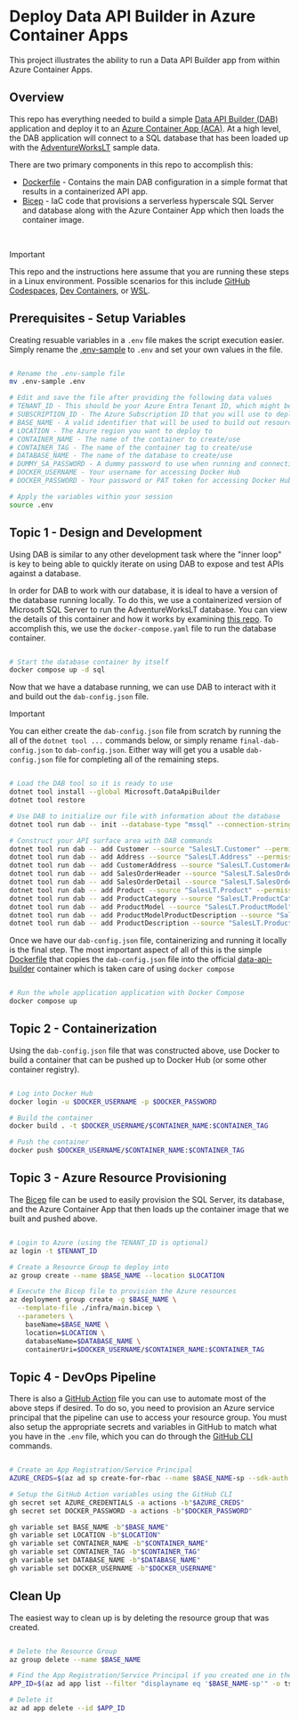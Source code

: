 # Deploy Data API Builder in Azure Container Apps

This project illustrates the ability to run a Data API Builder app from within Azure Container Apps.

## Overview

This repo has everything needed to build a simple [Data API Builder (DAB)](https://learn.microsoft.com/en-us/azure/data-api-builder/overview) application and deploy it to an [Azure Container App (ACA)](https://learn.microsoft.com/en-us/azure/container-apps/overview). At a high level, the DAB application will connect to a SQL database that has been loaded up with the [AdventureWorksLT](https://learn.microsoft.com/en-us/sql/samples/adventureworks-install-configure?view=sql-server-ver16&tabs=ssms#deploy-new-sample-database) sample data.

There are two primary components in this repo to accomplish this:

* [Dockerfile](./dab/Dockerfile) - Contains the main DAB configuration in a simple format that results in a containerized API app.  
* [Bicep](./infra/main.bicep) - IaC code that provisions a serverless hyperscale SQL Server and database along with the Azure Container App which then loads the container image.  
<br/>

> [!IMPORTANT] 
> This repo and the instructions here assume that you are running these steps in a Linux environment. Possible scenarios for this include [GitHub Codespaces](https://github.com/features/codespaces), [Dev Containers](https://code.visualstudio.com/docs/devcontainers/containers), or [WSL](https://learn.microsoft.com/en-us/windows/wsl/about).

## Prerequisites - Setup Variables

Creating resuable variables in a `.env` file makes the script execution easier. Simply rename the [.env-sample](./.env-sample) to `.env` and set your own values in the file.

```bash

# Rename the .env-sample file
mv .env-sample .env

# Edit and save the file after providing the following data values
# TENANT_ID - This should be your Azure Entra Tenant ID, which might be required to login to Azure
# SUBSCRIPTION_ID - The Azure Subscription ID that you will use to deploy into
# BASE_NAME - A valid identifier that will be used to build out resource names in Bicep
# LOCATION - The Azure region you want to deploy to
# CONTAINER_NAME - The name of the container to create/use
# CONTAINER_TAG - The name of the container tag to create/use
# DATABASE_NAME - The name of the database to create/use
# DUMMY_SA_PASSWORD - A dummy password to use when running and connecting to a local SQL container instance
# DOCKER_USERNAME - Your username for accessing Docker Hub
# DOCKER_PASSWORD - Your password or PAT token for accessing Docker Hub

# Apply the variables within your session
source .env

```

## Topic 1 - Design and Development

Using DAB is similar to any other development task where the "inner loop" is key to being able to quickly iterate on using DAB to expose and test APIs against a database.

In order for DAB to work with our database, it is ideal to have a version of the database running locally. To do this, we use a containerized version of Microsoft SQL Server to run the AdventureWorksLT database. You can view the details of this container and how it works by examining [this repo](https://github.com/cwiederspan/adventureworkslt-mssql-container). To accomplish this, we use the `docker-compose.yaml` file to run the database container.

```bash

# Start the database container by itself
docker compose up -d sql

```

Now that we have a database running, we can use DAB to interact with it and build out the `dab-config.json` file. 

> [!IMPORTANT] 
> You can either create the `dab-config.json` file from scratch by running the all of the `dotnet tool ...` commands below, or simply rename `final-dab-config.json` to `dab-config.json`. Either way will get you a usable `dab-config.json` file for completing all of the remaining steps.

```bash

# Load the DAB tool so it is ready to use
dotnet tool install --global Microsoft.DataApiBuilder
dotnet tool restore

# Use DAB to initialize our file with information about the database
dotnet tool run dab -- init --database-type "mssql" --connection-string "@env('DATABASE_CONNECTION_STRING')"

# Construct your API surface area with DAB commands
dotnet tool run dab -- add Customer --source "SalesLT.Customer" --permissions "anonymous:*"     # <= Allow writes to this table
dotnet tool run dab -- add Address --source "SalesLT.Address" --permissions "anonymous:read"
dotnet tool run dab -- add CustomerAddress --source "SalesLT.CustomerAddress" --permissions "anonymous:read"
dotnet tool run dab -- add SalesOrderHeader --source "SalesLT.SalesOrderHeader" --permissions "anonymous:read"
dotnet tool run dab -- add SalesOrderDetail --source "SalesLT.SalesOrderDetail" --permissions "anonymous:read"
dotnet tool run dab -- add Product --source "SalesLT.Product" --permissions "anonymous:read"
dotnet tool run dab -- add ProductCategory --source "SalesLT.ProductCategory" --permissions "anonymous:read"
dotnet tool run dab -- add ProductModel --source "SalesLT.ProductModel" --permissions "anonymous:read"
dotnet tool run dab -- add ProductModelProductDescription --source "SalesLT.ProductModelProductDescription" --permissions "anonymous:read"
dotnet tool run dab -- add ProductDescription --source "SalesLT.ProductDescription" --permissions "anonymous:read"

```

Once we have our `dab-config.json` file, containerizing and running it locally is the final step. The most important aspect of all of this is the simple [Dockerfile](./Dockerfile) that copies the `dab-config.json` file into the official [data-api-builder](https://mcr.microsoft.com/en-us/artifact/mar/azure-databases/data-api-builder/tags) container which is taken care of using `docker compose`

```bash

# Run the whole application application with Docker Compose
docker compose up

```

## Topic 2 - Containerization

Using the `dab-config.json` file that was constructed above, use Docker to build a container that can be pushed up to Docker Hub (or some other container registry). 

```bash

# Log into Docker Hub
docker login -u $DOCKER_USERNAME -p $DOCKER_PASSWORD

# Build the container
docker build . -t $DOCKER_USERNAME/$CONTAINER_NAME:$CONTAINER_TAG

# Push the container
docker push $DOCKER_USERNAME/$CONTAINER_NAME:$CONTAINER_TAG

```

## Topic 3 - Azure Resource Provisioning

The [Bicep](./infra/main.bicep) file can be used to easily provision the SQL Server, its database, and the Azure Container App that then loads up the container image that we built and pushed above.

```bash

# Login to Azure (using the TENANT_ID is optional)
az login -t $TENANT_ID

# Create a Resource Group to deploy into
az group create --name $BASE_NAME --location $LOCATION

# Execute the Bicep file to provision the Azure resources
az deployment group create -g $BASE_NAME \
  --template-file ./infra/main.bicep \
  --parameters \
    baseName=$BASE_NAME \
    location=$LOCATION \
    databaseName=$DATABASE_NAME \
    containerUri=$DOCKER_USERNAME/$CONTAINER_NAME:$CONTAINER_TAG

```

## Topic 4 - DevOps Pipeline

There is also a [GitHub Action](./.github/workflows/pipeline.yaml) file you can use to automate most of the above steps if desired. To do so, you need to provision an Azure service principal that the pipeline can use to access your resource group. You must also setup the appropriate secrets and variables in GitHub to match what you have in the `.env` file, which you can do through the [GitHub CLI](https://cli.github.com/) commands.

```bash

# Create an App Registration/Service Principal
AZURE_CREDS=$(az ad sp create-for-rbac --name $BASE_NAME-sp --sdk-auth --role contributor --scopes /subscriptions/$SUBSCRIPTION_ID/resourceGroups/$BASE_NAME)

# Setup the GitHub Action variables using the GitHub CLI
gh secret set AZURE_CREDENTIALS -a actions -b"$AZURE_CREDS"
gh secret set DOCKER_PASSWORD -a actions -b"$DOCKER_PASSWORD"

gh variable set BASE_NAME -b"$BASE_NAME"
gh variable set LOCATION -b"$LOCATION"
gh variable set CONTAINER_NAME -b"$CONTAINER_NAME"
gh variable set CONTAINER_TAG -b"$CONTAINER_TAG"
gh variable set DATABASE_NAME -b"$DATABASE_NAME"
gh variable set DOCKER_USERNAME -b"$DOCKER_USERNAME"

```

## Clean Up

The easiest way to clean up is by deleting the resource group that was created.

```bash

# Delete the Resource Group
az group delete --name $BASE_NAME

# Find the App Registration/Service Principal if you created one in the Bonus Content section
APP_ID=$(az ad app list --filter "displayname eq '$BASE_NAME-sp'" -o tsv --query "[].{appId:appId}")

# Delete it
az ad app delete --id $APP_ID

```